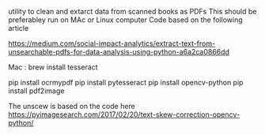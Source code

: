 utility to clean and extarct data from scanned books as PDFs
This should be preferabley run on MAc or Linux computer
Code based on the following article

https://medium.com/social-impact-analytics/extract-text-from-unsearchable-pdfs-for-data-analysis-using-python-a6a2ca0866dd

Mac : brew install tesseract

pip install ocrmypdf
pip install pytesseract
pip install opencv-python
pip install pdf2image

The unscew is based on the code here
https://pyimagesearch.com/2017/02/20/text-skew-correction-opencv-python/
